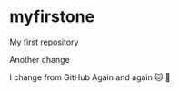 # myfirstone
My first repository

Another change

I change from GitHub
Again and again
:cat:
:koala: